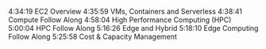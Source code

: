 

4:34:19 EC2 Overview
4:35:59 VMs, Containers and Serverless
4:38:41 Compute Follow Along
4:58:04 High Performance Computing (HPC)
5:00:04 HPC Follow Along
5:16:26 Edge and Hybrid
5:18:10 Edge Computing Follow Along
5:25:58 Cost & Capacity Management